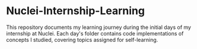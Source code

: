 # Nuclei-Internship-Learning
This repository documents my learning journey during the initial days of my internship at Nuclei. Each day's folder contains code implementations of concepts I studied, covering topics assigned for self-learning.
